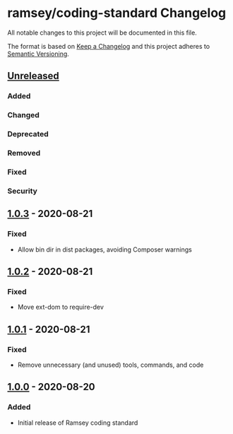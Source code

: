 # ramsey/coding-standard Changelog

All notable changes to this project will be documented in this file.

The format is based on [Keep a Changelog](http://keepachangelog.com/en/1.0.0/)
and this project adheres to [Semantic Versioning](http://semver.org/spec/v2.0.0.html).


## [Unreleased]

### Added

### Changed

### Deprecated

### Removed

### Fixed

### Security


## [1.0.3] - 2020-08-21

### Fixed

* Allow bin dir in dist packages, avoiding Composer warnings


## [1.0.2] - 2020-08-21

### Fixed

* Move ext-dom to require-dev


## [1.0.1] - 2020-08-21

### Fixed

* Remove unnecessary (and unused) tools, commands, and code


## [1.0.0] - 2020-08-20

### Added

* Initial release of Ramsey coding standard


[Unreleased]: https://github.com/ramsey/coding-standard/compare/1.0.3...HEAD
[1.0.3]: https://github.com/ramsey/coding-standard/commits/1.0.3
[1.0.2]: https://github.com/ramsey/coding-standard/commits/1.0.2
[1.0.1]: https://github.com/ramsey/coding-standard/commits/1.0.1
[1.0.0]: https://github.com/ramsey/coding-standard/commits/1.0.0
